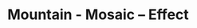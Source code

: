 ---
title: Mountain - Mosaic – Effect
builder: true
type: coming-soon

# Content section
sections:
  - headerSection
  - servicesSection
  - subscribeSection
  - contactSection
  - mapSection

# Background effect
mosaicEffect: 
  enable: true
  side: 17
  shine: 2
  baseTime: 40
  addedTime: 10
  backgroundColor: "rgba(29,60,63,0.9)"
  strokeColor: "rgb(28,29,35)"
  color1: "rgba(121,189,224,0.90)"
  color2: "rgba(225,235,245,0.90)"
  color3: "rgba(255,255,255,0.90)"

---